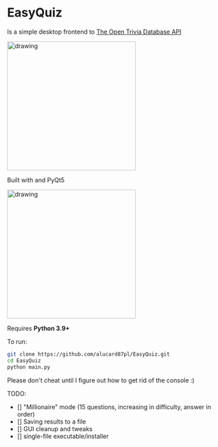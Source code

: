 # EasyQuiz
Is a simple desktop frontend to [The Open Trivia Database API](https://opentdb.com/)

<img src="https://opentdb.com/images/logo.png" alt="drawing" width="300"/>

Built with and PyQt5

<img src="https://process.filestackapi.com/cache=expiry:max/resize=width:700/uPPuFFskQoezJvzvNcHi" alt="drawing" width="300"/>

Requires **Python 3.9+**

To run:

```bash
git clone https://github.com/alucard87pl/EasyQuiz.git
cd EasyQuiz
python main.py
```

Please don't cheat until I figure out how to get rid of the console :)

TODO:

- [] "Millionaire" mode (15 questions, increasing in difficulty, answer in order)
- [] Saving results to a file
- [] GUI cleanup and tweaks
- [] single-file executable/installer